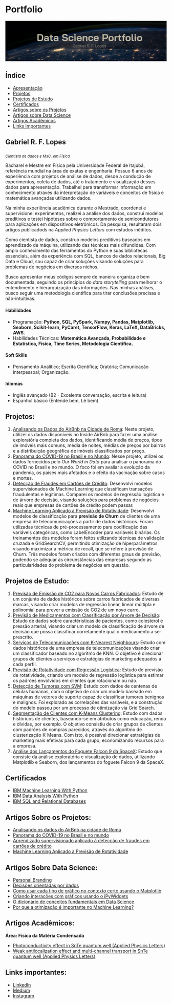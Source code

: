 # Portfolio

<p align="center">
  <img src="capa_port.png" >
</p>

## Índice

- [Apresentação](https://github.com/gabrielrflopes/Data-Science-Portfolio/tree/main#gabriel-r-f-lopes)
- [Projetos](https://github.com/gabrielrflopes/Data-Science-Portfolio/tree/main#projetos)
- [Projetos de Estudo](https://github.com/gabrielrflopes/Data-Science-Portfolio/tree/main#projetos-de-estudo)
- [Certificados](https://github.com/gabrielrflopes/Data-Science-Portfolio/tree/main#certificados)
- [Artigos sobre os Projetos](https://github.com/gabrielrflopes/Data-Science-Portfolio/tree/main#artigos-sobre-os-projetos)
- [Artigos sobre Data Science](https://github.com/gabrielrflopes/Data-Science-Portfolio/tree/main#artigos-sobre-data-science)
- [Artigos Acadêmicos](https://github.com/gabrielrflopes/Data-Science-Portfolio/tree/main#artigos-acad%C3%AAmicos)
- [Links Importantes](https://github.com/gabrielrflopes/Data-Science-Portfolio/tree/main#links-importantes)

## Gabriel R. F. Lopes
<sub>*Cientista de dados e MsC. em Física*</sub>

Bacharel e Mestre em Física pela Universidade Federal de Itajubá, referência mundial na área de exatas e engenharia. Possuo 6 anos de experiência com projetos de análise de dados, desde a condução de experimentos, coleta de dados, até o tratamento e visualização desses dados para apresentação. Trabalhei para transformar informação em conhecimento através da interpretação de variáveis e conceitos de física e matemática avançadas utilizando dados.

Na minha experiência acadêmica durante o Mestrado, coordenei e supervisionei experimentos, realizei a análise dos dados, construí modelos preditivos e testei hipóteses sobre o comportamento de semicondutores para aplicações em dispositivos eletrônicos. Da pesquisa, resultaram dois artigos publicadods na *Applied Physics Letters* com estudos inéditos.

Como cientista de dados, construo modelos preditivos baseados em aprendizado de máquina, utilizando das técnicas mais difundidas. Com amplo conhecimento das ferramentas do Python e suas bibliotecas essenciais, além da experiência com SQL, bancos de dados relacionais, Big Data e Cloud, sou  capaz de criar soluções visando soluções para problemas de negócios em diversos nichos.

Busco apresentar meus códigos sempre de maneira organiza e bem documentada, seguindo os princípios do _data storytelling_ para melhorar o entendimento e hierarquização das informações. Nas minhas análises, busco seguir uma metodologia científica para tirar conclusões precisas e não-intuitivas.

#### Habilidades 

- Programação: **Python, SQL, PySpark, Numpy, Pandas, Matplotlib, Seaborn, Scikit-learn, PyCaret, TensorFlow, Keras, LaTeX, DataBricks, AWS.**
- Habilidades Técnicas: **Matemática Avançada, Probabilidade e Estatística, Física, Time Series, Metodologia Científica.**

#### Soft Skills 

- Pensamento Analítico; Escrita Científica; Oratória; Comunicação interpessoal; Organização.

#### Idiomas

- Inglês avançado (B2 - Excelente conversação, escrita e leitura)
- Espanhol básico (Entende bem, Lê bem)

## Projetos:

1. [Analisando os Dados do AirBnb na Cidade de Roma](https://github.com/gabrielrflopes/Rome_Airbnb_Data_Analysis): Neste projeto, utilizei os dados disponíveis no Inside AirBnb para fazer uma análise exploratória completa dos dados, identificando média de preços, tipos de imóveis mais comuns, média de noites, médias de preços por bairros e a distribuição geográfica de imóveis classificados por preço.
2. [Panorama do COVID-19 no Brasil e no Mundo](https://github.com/gabrielrflopes/covid_project): Nesse projeto, utilizei os dados fornecidos pelo *Our World in Data* para analisar o panorama do COVID no Brasil e no mundo. O foco foi em avaliar a evolução da pandemia, os países mais afetados e o efeito da vacinação sobre casos e mortes.
4. [Detecção de Fraudes em Cartões de Crédito](https://github.com/gabrielrflopes/credit_card_fraud_detection): Desenvolvi modelos supervisionados de Machine Learning que classificam transações fraudulentas e legítimas. Comparei os modelos de regressão logística e de árvore de decisão, visando soluções para problemas de negócios reais que empresas de cartões de crédito podem passar.
5. [Machine Learning Aplicado à Previsão de Rotatividade](https://github.com/gabrielrflopes/Churn_Prediction): Desenvolvi modelos de classificação para **previsão de Churn** de clientes  de uma empresa de telecomunicações a partir de dados históricos. Foram utilizadas técnicas de pré-processamento para codificação das variáveis categóricas, como LabelEncoder para variáveis binárias. Os treinamentos dos modelos foram feitos utilizando técnicas de validação cruzada e GridSearchCV, permitindo otimização de hiperparâmetros visando maximizar a métrica de recall, que se refere à previsão de Churn. Três modelos foram criados com diferentes graus de previsão, podendo se adequar às circunstâncias das empresas segundo as particularidades do problema de negócios em questão.

## Projetos de Estudo:

1. [Previsão de Emissão de CO2 para Novos Carros Fabricados](https://github.com/gabrielrflopes/Estudos/blob/main/Notebooks/IBM_ML0101EN_CO2_Prediction.ipynb): Estudo de um conjunto de dados históricos sobre carros fabricados de diversas marcas, visando criar modelos de regressão linear, linear múltipla e polinomial para prever a emissão de CO2 de um novo carro.
2. [Previsão de Medicamentos com Classificação por Árvore de Decisão](https://github.com/gabrielrflopes/Estudos/blob/main/Notebooks/IBM_ML0101EN_Decision_Tree_Drug_Classification.ipynb): Estudo de dados sobre caractéristicas de pacientes, como colesterol e pressão arterial, visando criar um modelo de classificação de árvore de decisão que possa classificar corretamente qual o medicamento a ser prescrito.
3. [Serviços de Telecomunicações com K-Nearest Neighbours](https://github.com/gabrielrflopes/Estudos/blob/main/Notebooks/IBM_ML0101EN_KNN_Classification_Telecom_Services.ipynb): Estudo com dados históricos de uma empresa de telecomunicações visando criar um classificador baseado no algoritmo de KNN. O objetivo é direcionar grupos de clientes a serviços e estratégias de marketing adequados a cada perfil.
4. [Previsão de Rotatividade com Regressão Logística](https://github.com/gabrielrflopes/Estudos/blob/main/Notebooks/IBM_ML0101EN_Logistic_Regression_Churn_Prediction.ipynb): Estudo de previsão de rotatividade, criando um modelo de regressão logística para estimar os padrões envolvidos em clientes que rotacionam ou não.
5. [Detecção de Tumores com SVM](https://github.com/gabrielrflopes/Estudos/blob/main/Notebooks/IBM_ML0101EN_Tumour_Detection_with_SVM.ipynb): Estudo com dados de centenas de células humanas, com o objetivo de criar um modelo baseado em máquinas de vetores de suporte capaz de classificar tumores benignos e malignos. Foi explorado as correlações das variáveis, e a construção do modelo passou por um processo de otimização via Grid Search.
6. [Segmentação de Clientes com K-Means Clustering](https://github.com/gabrielrflopes/Estudos/blob/main/Notebooks/IBM_ML0101EN_Segmenta%C3%A7%C3%A3o_de_Clientes_com_K_Means.ipynb): Estudo com dados históricos de clientes, baseando-se em atributos como educação, renda e dívidas, por exemplo. O objetivo consistiu de criar grupos de clientes com padrões de compras parecidos, através do algorítmo de clusterização K-Means. Com isto, é possível direcionar estratégias de marketing mais efetivas para cada grupo, economizando recursos para a empresa.
7. [Análise dos Lançamentos do Foguete Falcon 9 da SpaceX](https://github.com/gabrielrflopes/Estudos/blob/main/Notebooks/2_SpaceX_Falcon9_Launches_Data.ipynb): Estudo que consiste da análise exploratória e visualização de dados, utilizando Matplotlib e Seaborn, dos lançamentos do foguete Falcon 9 da SpaceX.

## Certificados

- [IBM Machine Learning With Python](https://www.credly.com/earner/earned/badge/486f31f9-bf09-4757-b283-ca6468ef7f85)
- [IBM Data Analysis With Python](https://www.credly.com/badges/4ff462e1-6834-4a6b-856e-03e7b0047c7d/linked_in_profile)
- [IBM SQL and Relational Databases](https://courses.cognitiveclass.ai/certificates/dd8369f75490408db92608d9f2476678)
   
## Artigos Sobre os Projetos:

* [Analisando os dados do AirBnb na cidade de Roma](https://grflopes.medium.com/analisando-os-dados-do-airbnb-na-cidade-de-roma-4ee6af13bbdc) 
* [Panorama do COVID-19 no Brasil e no mundo](https://medium.com/@grflopes/panorama-do-covid-19-no-brasil-e-no-mundo-a67cfb94af5f)
* [Aprendizado supervisionado aplicado à detecção de fraudes em cartões de crédito](https://grflopes.medium.com/aprendizado-supervisionado-aplicado-%C3%A0-detec%C3%A7%C3%A3o-de-fraudes-em-cart%C3%B5es-de-cr%C3%A9dito-d74501220ec2)
* [Machine Learning Aplicado à Previsão de Rotatividade](https://medium.com/@grflopes/machine-learning-aplicado-à-previsão-de-rotatividade-de-clientes-1d29c491ed3a)

## Artigos Sobre Data Science:

* [Personal Branding](https://www.linkedin.com/pulse/urg%25C3%25AAncia-de-causar-uma-boa-impress%25C3%25A3o-gabriel-ribeiro-ferreira-lopes/?trackingId=EjBT1icNTLeqkPLBvieGOQ%3D%3D)
* [Decisões orientadas por dados](https://www.linkedin.com/pulse/alguns-fatos-incontest%C3%A1veis-sobre-decis%C3%A3o-orientada-gabriel/)
* [Como usar cada tipo de gráfico no contexto certo usando o Matplotlib](https://grflopes.medium.com/como-usar-cada-tipo-de-gr%C3%A1fico-no-contexto-certo-usando-o-matplotlib-c640bbcdfe79)
* [Criando interações com gráficos usando o iPyWidgets](https://medium.com/@grflopes/criando-intera%C3%A7%C3%B5es-com-gr%C3%A1ficos-usando-o-ipywidgets-49a83dad43ec)
* [O dicionário de conceitos fundamentais em Data Science](https://grflopes.medium.com/o-dicionário-de-conceitos-fundamentais-em-data-science-c818b04e3a2b)
* [Por que a otimização é importante no Machine Learning?](https://medium.com/@grflopes/por-que-a-otimiza%C3%A7%C3%A3o-%C3%A9-importante-no-machine-learning-53cd4ace03f)

## Artigos Acadêmicos:

**Área: Física da Matéria Condensada**

* [Photoconductivity effect in SnTe quantum well (Applied Physics Letters)](https://pubs.aip.org/aip/apl/article/119/3/032104/41763/Photoconductivity-effect-in-SnTe-quantum-well)
* [Weak antilocalization effect and multi-channel transport in SnTe quantum well (Applied Physics Letters)](https://pubs.aip.org/aip/apl/article/120/20/203102/2833593/Weak-antilocalization-effect-and-multi-channel)

## Links importantes:

* [LinkedIn](https://www.linkedin.com/in/gabrielrflopes/)
* [Medium](https://medium.com/@grflopes)
* [Instagram](https://www.instagram.com/gabrielr.lopes/)
